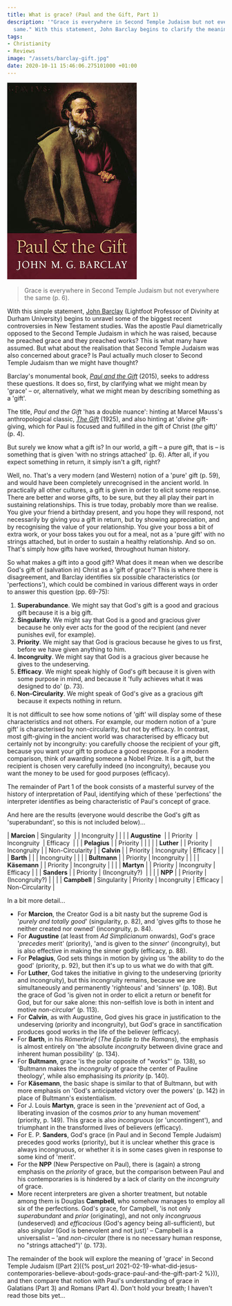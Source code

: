 ```yaml
---
title: What is grace? (Paul and the Gift, Part 1)
description: '"Grace is everywhere in Second Temple Judaism but not everywhere the
  same." With this statement, John Barclay begins to clarify the meaning of "grace".'
tags:
- Christianity
- Reviews
image: "/assets/barclay-gift.jpg"
date: 2020-10-11 15:46:06.275101000 +01:00
---
```

[<img alt="Paul and the Gift, by John Barclay" src="/assets/barclay-gift.jpg" class="alignright" />](https://www.eerdmans.com/Products/7532/paul-and-the-gift.aspx "Paul and the Gift, by John Barclay")

> Grace is everywhere in Second Temple Judaism but not everywhere the same (p. 6).

With this simple statement, [John Barclay](https://www.dur.ac.uk/theology.religion/staff/profile/?id=2008) (Lightfoot Professor of Divinity at Durham University) begins to unravel some of the biggest recent controversies in New Testament studies. Was the apostle Paul diametrically opposed to the Second Temple Judaism in which he was raised, because he preached grace and they preached works? This is what many have assumed. But what about the realisation that Second Temple Judaism was also concerned about grace? Is Paul actually much closer to Second Temple Judaism than we might have thought?

Barclay's monumental book, [_Paul and the Gift_](https://www.eerdmans.com/Products/7532/paul-and-the-gift.aspx) (2015), seeks to address these questions. It does so, first, by clarifying what we might mean by 'grace' &ndash; or, alternatively, what we might mean by describing something as a 'gift'.

The title, _Paul and the Gift_ 'has a double nuance': hinting at Marcel Mauss's anthropological classic, [_The Gift_](https://en.wikipedia.org/wiki/The_Gift_(essay)) (1925), and also hinting at '_divine_ gift-giving, which for Paul is focused and fulfilled in the gift of Christ (_the_ gift)' (p. 4).

But surely we know what a gift is? In our world, a gift &ndash; a pure gift, that is &ndash; is something that is given 'with no strings attached' (p. 6). After all, if you expect something in return, it simply isn't a gift, right?

Well, no. That's a very modern (and Western) notion of a 'pure' gift (p. 59), and would have been completely unrecognised in the ancient world. In practically all other cultures, a gift is given in order to elicit some response. There are better and worse gifts, to be sure, but they all play their part in sustaining relationships. This is true today, probably more than we realise. You give your friend a birthday present, and you hope they will respond, not necessarily by giving you a gift in return, but by showing appreciation, and by recognising the value of your relationship. You give your boss a bit of extra work, or your boss takes you out for a meal, not as a 'pure gift' with no strings attached, but in order to sustain a healthy relationship. And so on. That's simply how gifts have worked, throughout human history.

So what makes a gift into a good gift? What does it mean when we describe God's gift of (salvation in) Christ as a 'gift of grace'? This is where there is disagreement, and Barclay identifies six possible characteristics (or 'perfections'), which could be combined in various different ways in order to answer this question (pp. 69-75):

1. **Superabundance**. We might say that God's gift is a good and gracious gift because it is a big gift.
1. **Singularity**. We might say that God is a good and gracious giver because he only ever acts for the good of the recipient (and never punishes evil, for example).
1. **Priority**. We might say that God is gracious because he gives to us first, before we have given anything to him.
1. **Incongruity**. We might say that God is a gracious giver because he gives to the undeserving.
1. **Efficacy**. We might speak highly of God's gift because it is given with some purpose in mind, and because it 'fully achieves what it was designed to do' (p. 73).
1. **Non-Circularity**. We might speak of God's give as a gracious gift because it expects nothing in return.

It is not difficult to see how some notions of 'gift' will display some of these characteristics and not others. For example, our modern notion of a 'pure gift' is characterised by non-circularity, but not by efficacy. In contrast, most gift-giving in the ancient world was characterised by efficacy but certainly not by incongruity: you carefully choose the recipient of your gift, because you want your gift to produce a good response. For a modern comparison, think of awarding someone a Nobel Prize. It is a gift, but the recipient is chosen very carefully indeed (no incongruity), because you want the money to be used for good purposes (efficacy).

The remainder of Part 1 of the book consists of a masterful survey of the history of interpretation of Paul, identifying which of these 'perfections' the interpreter identifies as being characteristic of Paul's concept of grace.

And here are the results (everyone would describe the God's gift as 'superabundant', so this is not included below)...

| **Marcion**   | Singularity&nbsp; |          | Incongruity    |          |                 |
| **Augustine**&nbsp; |             | Priority&nbsp; | Incongruity&nbsp;    | Efficacy&nbsp; |                 |
| **Pelagius**  |             | Priority |                |          |                 |
| **Luther**    |             | Priority | Incongruity    |          | Non-Circularity |
| **Calvin**    |             | Priority | Incongruity    | Efficacy |                 |
| **Barth**     |             |          | Incongruity    |          |                 |
| **Bultmann**  |             | Priority | Incongruity    |          |                 |
| **Käsemann**  |             | Priority | Incongruity    |          |                 |
| **Martyn**    |             | Priority | Incongruity    | Efficacy |                 |
| **Sanders**   |             | Priority | (Incongruity?)&nbsp; |          |                 |
| **NPP**       |             | Priority | (Incongruity?) |          |                 |
| **Campbell**  | Singularity | Priority | Incongruity    | Efficacy | Non-Circularity |

In a bit more detail...

* For **Marcion**, the Creator God is a bit nasty but the supreme God is '_purely and totally good_' (singularity, p. 82), and 'gives gifts to those he neither created nor owned' (incongruity, p. 84).
* For **Augustine** (at least from _Ad Simplicianum_ onwards), God's grace '_precedes_ merit' (priority), 'and is given to the _sinner_' (incongruity), but is also effective in making the sinner godly (efficacy, p. 88).
* For **Pelagius**, God sets things in motion by giving us 'the ability to do the good' (priority, p. 92), but then it's up to us what we do with that gift.
* For **Luther**, God takes the initiative in giving to the undeserving (priority and incongruity), but this incongruity remains, because we are simultaneously and permanently 'righteous' and 'sinners' (p. 108). But the grace of God 'is given not in order to elicit a return or benefit for God, but for our sake alone: this non-selfish love is both in intent and motive _non-circular_' (p. 113).
* For **Calvin**, as with Augustine, God gives his grace in justification to the undeserving (priority and incongruity), but God's grace in sanctification produces good works in the life of the believer (efficacy).
* For **Barth**, in his _Römerbrief_ (_The Epistle to the Romans_), the emphasis is almost entirely on 'the absolute _incongruity_ between divine grace and inherent human possibility' (p. 134).
* For **Bultmann**, grace 'is the polar opposite of "works"' (p. 138), so 'Bultmann makes the _incongruity_ of grace the center of Pauline theology', while also emphasising its _priority_ (p. 140).
* For **Käsemann**, the basic shape is similar to that of Bultmann, but with more emphasis on 'God's anticipated victory over the powers' (p. 142) in place of Bultmann's existentialism.
* For J. Louis **Martyn**, grace is seen in the '_prevenient_ act of God, a liberating invasion of the cosmos _prior_ to any human movement' (priority, p. 149). This grace is also _incongruous_ (or 'uncontingent'), and triumphant in the transformed lives of believers (efficacy).
* For E. P. **Sanders**, God's grace (in Paul and in Second Temple Judaism) precedes good works (priority), but it is unclear whether this grace is always incongruous, or whether it is in some cases given in response to some kind of 'merit'.
* For the **NPP** (New Perspective on Paul), there is (again) a strong emphasis on the _priority_ of grace, but the comparison between Paul and his contemporaries is is hindered by a lack of clarity on the _incongruity_ of grace.
* More recent interpreters are given a shorter treatment, but notable among them is Douglas **Campbell**, who somehow manages to employ all six of the perfections. God's grace, for Campbell, 'is not only _superabundant_ and _prior_ (originating), and not only _incongruous_ (undeserved) and _efficacious_ (God's agency being all-sufficient), but also _singular_ (God is benevolent and not just)' &ndash; Campbell is a universalist &ndash; 'and _non-circular_ (there is no necessary human response, no "strings attached")' (p. 173).

The remainder of the book will explore the meaning of 'grace' in Second Temple Judaism ([Part 2]({% post_url 2021-02-19-what-did-jesus-contemporaries-believe-about-gods-grace-paul-and-the-gift-part-2 %})), and then compare that notion with Paul's understanding of grace in Galatians (Part 3) and Romans (Part 4). Don't hold your breath; I haven't read those bits yet...
